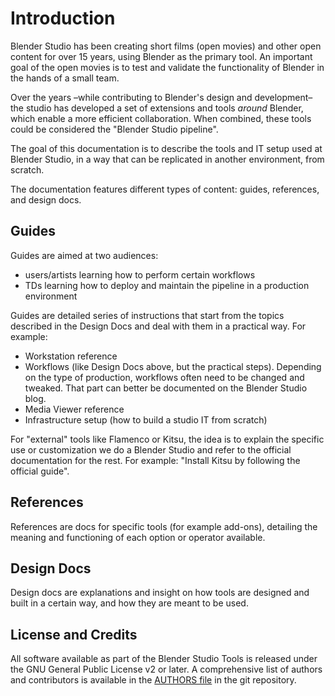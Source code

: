 # Introduction

Blender Studio has been creating short films (open movies) and other open content for over 15 years, using Blender as the primary tool. An important goal of the open movies is to test and validate the functionality of Blender in the hands of a small team.

Over the years –while contributing to Blender's design and development– the studio has developed a set of extensions and tools _around_ Blender, which enable a more efficient collaboration. When combined, these tools could be considered the "Blender Studio pipeline".

The goal of this documentation is to describe the tools and IT setup used at Blender Studio, in a way that can be replicated in another environment, from scratch.

The documentation features different types of content: guides, references, and design docs.

## Guides

Guides are aimed at two audiences:
  * users/artists learning how to perform certain workflows
  * TDs learning how to deploy and maintain the pipeline in a production environment

Guides are detailed series of instructions that start from the topics described in the Design Docs and deal with them in a practical way. For example:

* Workstation reference
* Workflows (like Design Docs above, but the practical steps). Depending on the type of production, workflows often need to be changed and tweaked. That part can better be documented on the Blender Studio blog.
* Media Viewer reference
* Infrastructure setup (how to build a studio IT from scratch)

For "external" tools like Flamenco or Kitsu, the idea is to explain the specific use or customization we do a Blender Studio and refer to the official documentation for the rest. For example: "Install Kitsu by following the official guide".

## References

References are docs for specific tools (for example add-ons), detailing the meaning and functioning of each option or operator available.

## Design Docs

Design docs are explanations and insight on how tools are designed and built in a certain way, and how they are meant to be used.

## License and Credits

All software available as part of the Blender Studio Tools is released under the GNU General Public
License v2 or later. A comprehensive list of authors and contributors is available in the
[AUTHORS file](https://projects.blender.org/studio/blender-studio-tools/src/branch/main/AUTHORS) in the git repository.
